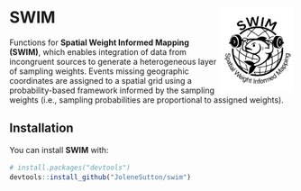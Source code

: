 
<!-- README.md is generated from README.Rmd. Please edit that file -->

# SWIM <a href="https://jolenesutton.github.io/swim/"><img src="man/figures/logo_swim.png" align="right" height="150" alt="swim website" /></a>

<!-- badges: start -->
<!-- badges: end -->

Functions for **Spatial Weight Informed Mapping (SWIM)**, which enables
integration of data from incongruent sources to generate a heterogeneous
layer of sampling weights. Events missing geographic coordinates are
assigned to a spatial grid using a probability-based framework informed
by the sampling weights (i.e., sampling probabilities are proportional
to assigned weights).

## Installation

You can install **SWIM** with:

``` r
# install.packages("devtools")
devtools::install_github("JoleneSutton/swim")
```
